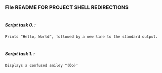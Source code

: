 ### File README FOR PROJECT SHELL REDIRECTIONS
#
#
##### Script task 0. :
	Prints “Hello, World”, followed by a new line to the standard output.
#
##### Script task 1. :
	Displays a confused smiley "(Ôo)'
